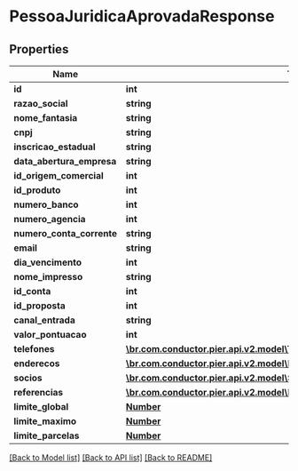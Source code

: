 # PessoaJuridicaAprovadaResponse

## Properties
Name | Type | Description | Notes
------------ | ------------- | ------------- | -------------
**id** | **int** | {{{pessoa_juridica_aprovada_response_id_value}}} | [optional] 
**razao_social** | **string** | {{{pessoa_juridica_aprovada_response_razao_social_value}}} | [optional] 
**nome_fantasia** | **string** | {{{pessoa_juridica_aprovada_response_nome_fantasia_value}}} | [optional] 
**cnpj** | **string** | {{{pessoa_juridica_aprovada_response_cnpj_value}}} | [optional] 
**inscricao_estadual** | **string** | {{{pessoa_juridica_aprovada_response_inscricao_estadual_value}}} | [optional] 
**data_abertura_empresa** | **string** | {{{pessoa_juridica_aprovada_response_data_abertura_empresa_value}}} | [optional] 
**id_origem_comercial** | **int** | {{{pessoa_juridica_aprovada_response_id_origem_comercial_value}}} | [optional] 
**id_produto** | **int** | {{{pessoa_juridica_aprovada_response_id_produto_value}}} | [optional] 
**numero_banco** | **int** | {{{pessoa_juridica_aprovada_response_numero_banco_value}}} | [optional] 
**numero_agencia** | **int** | {{{pessoa_juridica_aprovada_response_numero_agencia_value}}} | [optional] 
**numero_conta_corrente** | **string** | {{{pessoa_juridica_aprovada_response_numero_conta_corrente_value}}} | [optional] 
**email** | **string** | {{{pessoa_juridica_aprovada_response_email_value}}} | [optional] 
**dia_vencimento** | **int** | {{{pessoa_juridica_aprovada_response_dia_vencimento_value}}} | [optional] 
**nome_impresso** | **string** | {{{pessoa_juridica_aprovada_response_nome_impresso_value}}} | [optional] 
**id_conta** | **int** | {{{pessoa_juridica_aprovada_response_id_conta_value}}} | [optional] 
**id_proposta** | **int** | {{{pessoa_juridica_aprovada_response_id_proposta_value}}} | [optional] 
**canal_entrada** | **string** | {{{pessoa_juridica_aprovada_response_canal_entrada_value}}} | [optional] 
**valor_pontuacao** | **int** | {{{pessoa_juridica_aprovada_response_valor_pontuacao_value}}} | [optional] 
**telefones** | [**\br.com.conductor.pier.api.v2.model\TelefonePessoaAprovadaResponse[]**](TelefonePessoaAprovadaResponse.md) | {{{pessoa_juridica_aprovada_response_telefones_value}}} | [optional] 
**enderecos** | [**\br.com.conductor.pier.api.v2.model\EnderecoAprovadoResponse[]**](EnderecoAprovadoResponse.md) | {{{pessoa_juridica_aprovada_response_enderecos_value}}} | [optional] 
**socios** | [**\br.com.conductor.pier.api.v2.model\SocioAprovadoResponse[]**](SocioAprovadoResponse.md) | {{{pessoa_juridica_aprovada_response_socios_value}}} | [optional] 
**referencias** | [**\br.com.conductor.pier.api.v2.model\ReferenciaComercialAprovadoResponse[]**](ReferenciaComercialAprovadoResponse.md) | {{{pessoa_juridica_aprovada_response_referencias_value}}} | [optional] 
**limite_global** | [**Number**](Number.md) | {{{pessoa_juridica_aprovada_response_limite_global_value}}} | 
**limite_maximo** | [**Number**](Number.md) | {{{pessoa_juridica_aprovada_response_limite_maximo_value}}} | 
**limite_parcelas** | [**Number**](Number.md) | {{{pessoa_juridica_aprovada_response_limite_parcelas_value}}} | 

[[Back to Model list]](../README.md#documentation-for-models) [[Back to API list]](../README.md#documentation-for-api-endpoints) [[Back to README]](../README.md)


